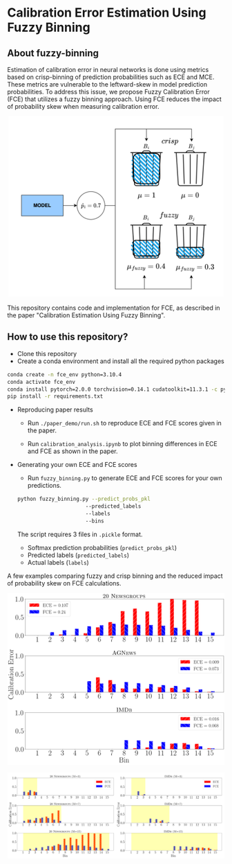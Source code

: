 # Calibration Error Estimation Using Fuzzy Binning

## About fuzzy-binning

Estimation of calibration error in neural networks is done using metrics based on crisp-binning of prediction probabilities such as ECE and MCE. These metrics are vulnerable to the leftward-skew in model prediction probabilities. To address this issue, we propose Fuzzy Calibration Error (FCE) that utilizes a fuzzy binning approach. Using FCE reduces the impact of probability skew when measuring calibration error.

<p align="center">
<img src="https://github.com/bihani-g/fce/blob/main/binning.png" width="500">
</p>

This repository contains code and implementation for FCE, as described in the paper "Calibration Estimation Using Fuzzy Binning". 

## How to use this repository?

- Clone this repository
- Create a conda environment and install all the required python packages
```bash
conda create -n fce_env python=3.10.4
conda activate fce_env
conda install pytorch=2.0.0 torchvision=0.14.1 cudatoolkit=11.3.1 -c pytorch
pip install -r requirements.txt
```

- Reproducing paper results

  - Run `./paper_demo/run.sh` to reproduce ECE and FCE scores given in the paper.

  - Run `calibration_analysis.ipynb` to plot binning differences in ECE and FCE as shown in the paper.

- Generating your own ECE and FCE scores
    - Run `fuzzy_binning.py` to generate ECE and FCE scores for your own predictions.

    ```bash
  python fuzzy_binning.py --predict_probs_pkl 
                          --predicted_labels
                          --labels
                          --bins
    ```
  The script requires 3 files in `.pickle` format. 
    - Softmax prediction probabilities (`predict_probs_pkl`)
    - Predicted labels (`predicted_labels`)
    - Actual labels (`labels`)
    

    

A few examples comparing fuzzy and crisp binning and the reduced impact of probability skew on FCE calculations.


<p align="center">
<img src="https://github.com/bihani-g/fce/blob/main/distrbn%20_ce_across_bins_5k.pdf">
</p>


<p align="center">
<img src="https://github.com/bihani-g/fce/blob/main/ece_vs_fce_across_bins.png">
</p>



















